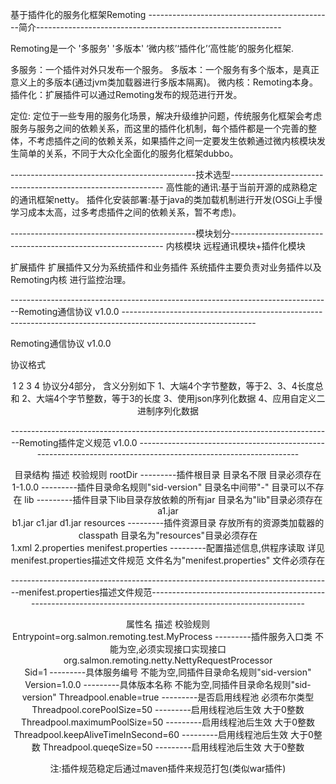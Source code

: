 基于插件化的服务化框架Remoting
----------------------------------------------简介-------------------------------------------------------------

Remoting是一个 '多服务' '多版本' ‘微内核’‘插件化’‘高性能’的服务化框架.

多服务：一个插件对外只发布一个服务。
多版本：一个服务有多个版本，是真正意义上的多版本(通过jvm类加载器进行多版本隔离)。
微内核：Remoting本身。
插件化：扩展插件可以通过Remoting发布的规范进行开发。 

定位:
定位于一些专用的服务化场景，解决升级维护问题，传统服务化框架会考虑服务与服务之间的依赖关系，而这里的插件化机制，每个插件都是一个完善的整体，不考虑插件之间的依赖关系，如果插件之间一定要发生依赖通过微内核模块发生简单的关系，不同于大众化全面化的服务化框架dubbo。

----------------------------------------------技术选型-------------------------------------------------------------
高性能的通讯:基于当前开源的成熟稳定的通讯框架netty。
插件化安装部署:基于java的类加载机制进行开发(OSGi上手慢学习成本太高，过多考虑插件之间的依赖关系，暂不考虑)。

----------------------------------------------模块划分-------------------------------------------------------------
内核模块 
远程通讯模块+插件化模块

扩展插件
扩展插件又分为系统插件和业务插件 
系统插件主要负责对业务插件以及Remoting内核 进行监控治理。

 

 
--------------------------------------------------------------------------------Remoting通信协议 v1.0.0 ---------------------------------------------------------------------------------------------------------------                        

Remoting通信协议 v1.0.0

协议格式 <length> <header length> <header data> <body data> 1 2 3 4 协议分4部分，
含义分别如下
     1、大端4个字节整数，等于2、3、4长度总和
     2、大端4个字节整数，等于3的长度
     3、使用json序列化数据
     4、应用自定义二进制序列化数据
 




										    

--------------------------------------------------------------------------------Remoting插件定义规范 v1.0.0 ---------------------------------------------------------------------------------------------------------------                        

目录结构                                                                                                                                  描述                                                                                                                             校验规则
rootDir                                                                ---------插件根目录                                                                                                                   目录名不限  目录必须存在
             1-1.0.0                                                   ---------插件目录命名规则"sid-version"                                               目录名中间带"-" 目录可以不存在
                        lib                                            ---------插件目录下lib目录存放依赖的所有jar                                          目录名为"lib"目录必须存在
                              a1.jar                                   
                              b1.jar
                              c1.jar
                              d1.jar
                        resources                                      ---------插件资源目录 存放所有的资源类加载器的classpath                              目录名为"resources"目录必须存在  
                              1.xml
                              2.properties
                        menifest.properties                            ---------配置描述信息,供程序读取 详见menifest.properties描述文件规范                               文件名为"menifest.properties" 文件必须存在  
                         
                         
                      
                      
                      
--------------------------------------------------------------------------------menifest.properties描述文件规范---------------------------------------------------------------------------------------------------------------                        
                        
属性名                                                                                                                                      描述                                                                                                                             校验规则                                                                             
Entrypoint=org.salmon.remoting.test.MyProcess                          ---------插件服务入口类                                                                                                            不能为空,必须实现接口实现接口org.salmon.remoting.netty.NettyRequestProcessor      
Sid=1                                                                  ---------具体服务编号                                                                                                               不能为空,同插件目录命名规则"sid-version"
Version=1.0.0                                                          ---------具体版本名称                                                                                                               不能为空,同插件目录命名规则"sid-version"
Threadpool.enable=true                                                 ---------是否启用线程池                                                                                                            必须布尔类型
Threadpool.corePoolSize=50                                             ---------启用线程池后生效                                                                                                        大于0整数
Threadpool.maximumPoolSize=50                                          ---------启用线程池后生效                                                                                                        大于0整数
Threadpool.keepAliveTimeInSecond=60                                    ---------启用线程池后生效                                                                                                        大于0整数
Threadpool.queqeSize=50                                                ---------启用线程池后生效                                                                                                        大于0整数


注:插件规范稳定后通过maven插件来规范打包(类似war插件)
